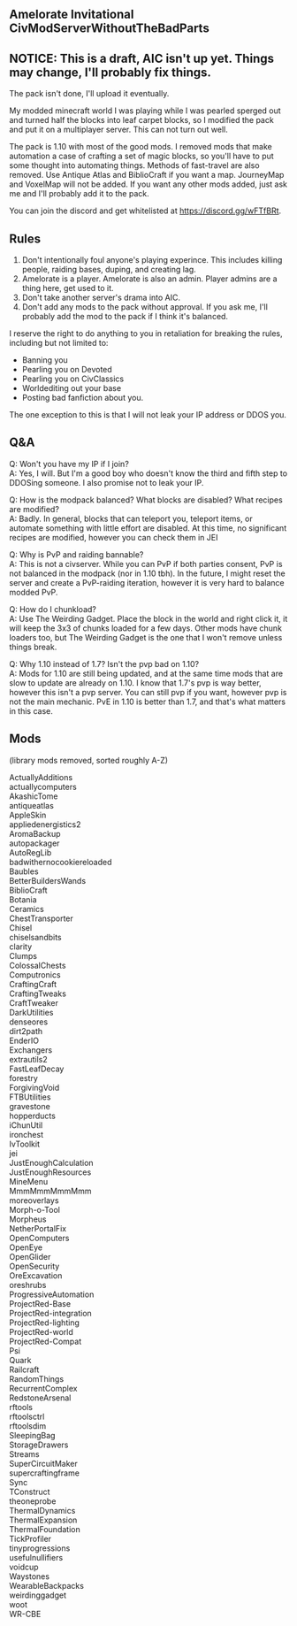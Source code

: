 Amelorate Invitational CivModServerWithoutTheBadParts
---

## NOTICE: This is a draft, AIC isn't up yet. Things may change, I'll probably fix things.
The pack isn't done, I'll upload it eventually.

My modded minecraft world I was playing while I was pearled sperged out and turned half the blocks into leaf carpet blocks,
so I modified the pack and put it on a multiplayer server. This can not turn out well.

The pack is 1.10 with most of the good mods. I removed mods that make automation a case of crafting a set of magic blocks,
so you'll have to put some thought into automating things. Methods of fast-travel are also removed.
Use Antique Atlas and BiblioCraft if you want a map. JourneyMap and VoxelMap will not be added.
If you want any other mods added, just ask me and I'll probably add it to the pack.

You can join the discord and get whitelisted at https://discord.gg/wFTfBRt.

Rules
---
1. Don't intentionally foul anyone's playing experince. This includes killing people, raiding bases, duping, and creating lag.
2. Amelorate is a player. Amelorate is also an admin. Player admins are a thing here, get used to it.
3. Don't take another server's drama into AIC. 
4. Don't add any mods to the pack without approval.
If you ask me, I'll probably add the mod to the pack if I think it's balanced.

I reserve the right to do anything to you in retaliation for breaking the rules, including but not limited to:

* Banning you
* Pearling you on Devoted
* Pearling you on CivClassics
* Worldediting out your base
* Posting bad fanfiction about you.

The one exception to this is that I will not leak your IP address or DDOS you.

Q&A
---
Q: Won't you have my IP if I join?  
A: Yes, I will. But I'm a good boy who doesn't know the third and fifth step to DDOSing someone.
I also promise not to leak your IP.

Q: How is the modpack balanced? What blocks are disabled? What recipes are modified?  
A: Badly. In general, blocks that can teleport you, teleport items, or automate something with little effort are disabled. 
At this time, no significant recipes are modified, however you can check them in JEI

Q: Why is PvP and raiding bannable?  
A: This is not a civserver. While you can PvP if both parties consent, PvP is not balanced in the modpack (nor in 1.10 tbh).
In the future, I might reset the server and create a PvP-raiding iteration, however it is very hard to balance modded PvP.

Q: How do I chunkload?  
A: Use The Weirding Gadget. Place the block in the world and right click it, it will keep the 3x3 of chunks loaded
for a few days. Other mods have chunk loaders too, but The Weirding Gadget is the one that I won't remove unless things
break.

Q: Why 1.10 instead of 1.7? Isn't the pvp bad on 1.10?  
A: Mods for 1.10 are still being updated, and at the same time mods that are slow to update are already on 1.10.
I know that 1.7's pvp is way better, however this isn't a pvp server. You can still pvp if you want,
however pvp is not the main mechanic. PvE in 1.10 is better than 1.7, and that's what matters in this case.

Mods
---
(library mods removed, sorted roughly A-Z)

ActuallyAdditions  
actuallycomputers  
AkashicTome  
antiqueatlas  
AppleSkin  
appliedenergistics2  
AromaBackup  
autopackager  
AutoRegLib  
badwithernocookiereloaded  
Baubles  
BetterBuildersWands  
BiblioCraft  
Botania  
Ceramics  
ChestTransporter  
Chisel  
chiselsandbits  
clarity  
Clumps  
ColossalChests  
Computronics  
CraftingCraft  
CraftingTweaks  
CraftTweaker  
DarkUtilities  
denseores  
dirt2path  
EnderIO  
Exchangers   
extrautils2  
FastLeafDecay  
forestry  
ForgivingVoid  
FTBUtilities  
gravestone  
hopperducts  
iChunUtil  
ironchest  
IvToolkit  
jei  
JustEnoughCalculation  
JustEnoughResources  
MineMenu  
MmmMmmMmmMmm  
moreoverlays  
Morph-o-Tool  
Morpheus  
NetherPortalFix  
OpenComputers  
OpenEye  
OpenGlider  
OpenSecurity  
OreExcavation  
oreshrubs  
ProgressiveAutomation   
ProjectRed-Base  
ProjectRed-integration  
ProjectRed-lighting  
ProjectRed-world  
ProjectRed-Compat  
Psi  
Quark  
Railcraft  
RandomThings  
RecurrentComplex  
RedstoneArsenal  
rftools  
rftoolsctrl  
rftoolsdim  
SleepingBag  
StorageDrawers  
Streams    
SuperCircuitMaker    
supercraftingframe  
Sync  
TConstruct  
theoneprobe  
ThermalDynamics  
ThermalExpansion  
ThermalFoundation  
TickProfiler  
tinyprogressions  
usefulnullifiers  
voidcup  
Waystones  
WearableBackpacks  
weirdinggadget  
woot  
WR-CBE  
